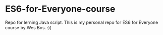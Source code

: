 # ES6-for-Everyone-course
Repo for lerning Java script.
This is my personal repo for ES6 for Everyone course by Wes Bos.
:))
